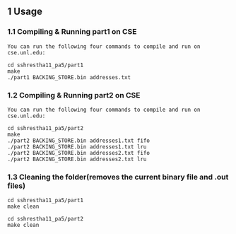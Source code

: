 ## 1 Usage

### 1.1 Compiling & Running part1 on CSE
```text
You can run the following four commands to compile and run on cse.unl.edu:

cd sshrestha11_pa5/part1
make
./part1 BACKING_STORE.bin addresses.txt
```

### 1.2 Compiling & Running part2 on CSE
```text
You can run the following four commands to compile and run on cse.unl.edu:

cd sshrestha11_pa5/part2
make
./part2 BACKING_STORE.bin addresses1.txt fifo
./part2 BACKING_STORE.bin addresses1.txt lru
./part2 BACKING_STORE.bin addresses2.txt fifo
./part2 BACKING_STORE.bin addresses2.txt lru
```

### 1.3 Cleaning the folder(removes the current binary file and .out files)
```text
cd sshrestha11_pa5/part1
make clean

cd sshrestha11_pa5/part2
make clean
```